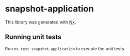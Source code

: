 # snapshot-application

This library was generated with [Nx](https://nx.dev).

## Running unit tests

Run `nx test snapshot-application` to execute the unit tests.
